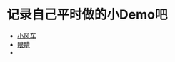 <h1>记录自己平时做的小Demo吧</h1>
<ul>
  <li><a class="anchor" href="http://htmlpreview.github.io/?https://github.com/fidoChou/PEANUT/blob/master/windmill.html">小风车</a></li>
  <li><a  class="anchor" href="http://htmlpreview.github.io/?https://github.com/fidoChou/PEANUT/blob/master/blink.html">眼睛</a></li>
  <li><a class="anchor" href="http://htmlpreview.github.io/?https://github.com/fidoChou/PEANUT/blob/master/Calender.html>日历</a></li>
</ul>
